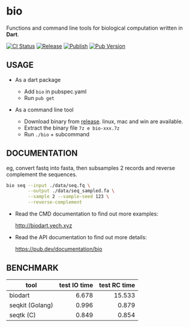# bio

Functions and command line tools for biological computation written in **Dart**.

[![CI Status](https://travis-ci.org/yech1990/biodart.svg?branch=master)](https://travis-ci.org/yech1990/biodart)
[![Release](https://github.com/yech1990/biodart/workflows/Release/badge.svg)](https://github.com/yech1990/biodart/actions)
[![Publish](https://github.com/yech1990/biodart/workflows/Publish/badge.svg)](https://github.com/yech1990/biodart/actions)
[![Pub Version](https://img.shields.io/pub/v/bio.svg)](https://pub.dev/packages/bio)

## USAGE

- As a dart package

  - Add `bio` in pubspec.yaml
  - Run `pub get`

- As a command line tool

  - Download binary from [release](https://github.com/yech1990/biodart/releases). linux, mac and win are available.
  - Extract the binary file `7z e bio-xxx.7z`
  - Run `./bio` + subcommand

## DOCUMENTATION

eg, convert fastq into fasta, then subsamples 2 records and reverse complement the sequences.

```bash
bio seq --input ./data/seq.fq \
        --output ./data/seq_sampled.fa \
        --sample 2 --sample-seed 123 \
        --reverse-complement
```

- Read the CMD documentation to find out more examples:

  http://biodart.yech.xyz

- Read the API documentation to find out more details:

  https://pub.dev/documentation/bio

## BENCHMARK

| tool            | test IO time | test RC time |
| --------------- | -----------: | -----------: |
| biodart         |        6.678 |       15.533 |
| seqkit (Golang) |        0.996 |        0.879 |
| seqtk (C)       |        0.849 |        0.854 |
